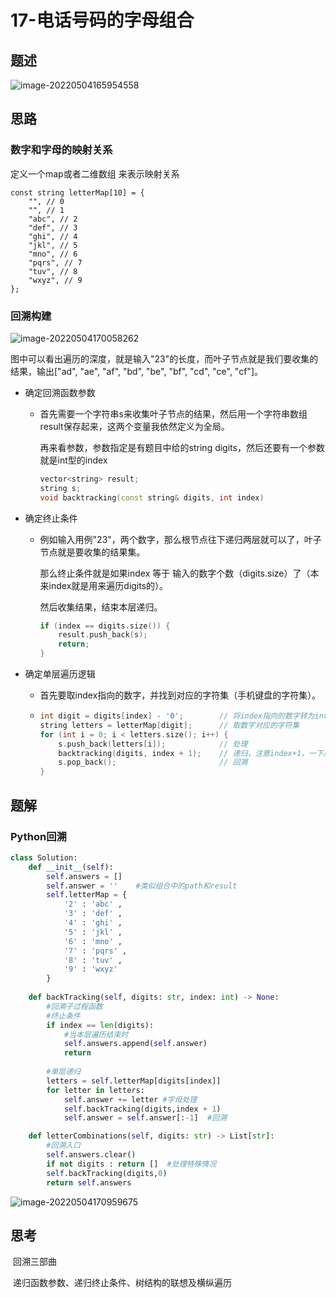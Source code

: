 # 17-电话号码的字母组合

## 题述

![image-20220504165954558](https://happygoing.oss-cn-beijing.aliyuncs.com/img/image-20220504165954558.png)

## 思路

### 数字和字母的映射关系

定义一个map或者二维数组 来表示映射关系

```
const string letterMap[10] = {
    "", // 0
    "", // 1
    "abc", // 2
    "def", // 3
    "ghi", // 4
    "jkl", // 5
    "mno", // 6
    "pqrs", // 7
    "tuv", // 8
    "wxyz", // 9
};
```

### 回溯构建

![image-20220504170058262](https://happygoing.oss-cn-beijing.aliyuncs.com/img/image-20220504170058262.png)

图中可以看出遍历的深度，就是输入"23"的长度，而叶子节点就是我们要收集的结果，输出["ad", "ae", "af", "bd", "be", "bf", "cd", "ce", "cf"]。

- 确定回溯函数参数

  - 首先需要一个字符串s来收集叶子节点的结果，然后用一个字符串数组result保存起来，这两个变量我依然定义为全局。

    再来看参数，参数指定是有题目中给的string digits，然后还要有一个参数就是int型的index

    ```C++
    vector<string> result;
    string s;
    void backtracking(const string& digits, int index)
    ```

    

- 确定终止条件

  - 例如输入用例"23"，两个数字，那么根节点往下递归两层就可以了，叶子节点就是要收集的结果集。

    那么终止条件就是如果index 等于 输入的数字个数（digits.size）了（本来index就是用来遍历digits的）。

    然后收集结果，结束本层递归。

    ```C++
    if (index == digits.size()) {
        result.push_back(s);
        return;
    }
    ```

    

- 确定单层遍历逻辑

  - 首先要取index指向的数字，并找到对应的字符集（手机键盘的字符集）。

  - ```C++
    int digit = digits[index] - '0';        // 将index指向的数字转为int
    string letters = letterMap[digit];      // 取数字对应的字符集
    for (int i = 0; i < letters.size(); i++) {
        s.push_back(letters[i]);            // 处理
        backtracking(digits, index + 1);    // 递归，注意index+1，一下层要处理下一个数字了
        s.pop_back();                       // 回溯
    }
    
    ```

    

## 题解

### Python回溯

```python
class Solution:
    def __init__(self):
        self.answers = []
        self.answer = ''    #类似组合中的path和result
        self.letterMap = {
            '2' : 'abc' ,
            '3' : 'def' ,
            '4' : 'ghi' ,
            '5' : 'jkl' ,
            '6' : 'mno' ,
            '7' : 'pqrs' ,
            '8' : 'tuv' ,
            '9' : 'wxyz'
        }
    
    def backTracking(self, digits: str, index: int) -> None:
        #回溯子过程函数
        #终止条件
        if index == len(digits):
            #当本层遍历结束时
            self.answers.append(self.answer)
            return
        
        #单层递归
        letters = self.letterMap[digits[index]]
        for letter in letters:
            self.answer += letter #字母处理
            self.backTracking(digits,index + 1)
            self.answer = self.answer[:-1]  #回溯

    def letterCombinations(self, digits: str) -> List[str]:
        #回溯入口
        self.answers.clear()
        if not digits : return []  #处理特殊情况
        self.backTracking(digits,0)
        return self.answers
```

![image-20220504170959675](https://happygoing.oss-cn-beijing.aliyuncs.com/img/image-20220504170959675.png)

## 思考

​	回溯三部曲

​	递归函数参数、递归终止条件、树结构的联想及横纵遍历